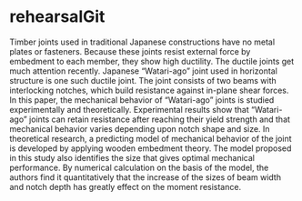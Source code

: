 # rehearsalGit

Timber joints used in traditional Japanese constructions have no metal plates or fasteners. Because these joints resist external force by embedment to each member, they show high ductility. The ductile joints get much attention recently. Japanese “Watari-ago” joint used in horizontal structure is one such ductile joint. The joint consists of two beams with interlocking notches, which build resistance against in-plane shear forces. In this paper, the mechanical behavior of “Watari-ago” joints is studied experimentally and theoretically. Experimental results show that “Watari-ago” joints can retain resistance after reaching their yield strength and that mechanical behavior varies depending upon notch shape and size. In theoretical research, a predicting model of mechanical behavior of the joint is developed by applying wooden embedment theory. The model proposed in this study also identifies the size that gives optimal mechanical performance. By numerical calculation on the basis of the model, the authors find it quantitatively that the increase of the sizes of beam width and notch depth has greatly effect on the moment resistance.
